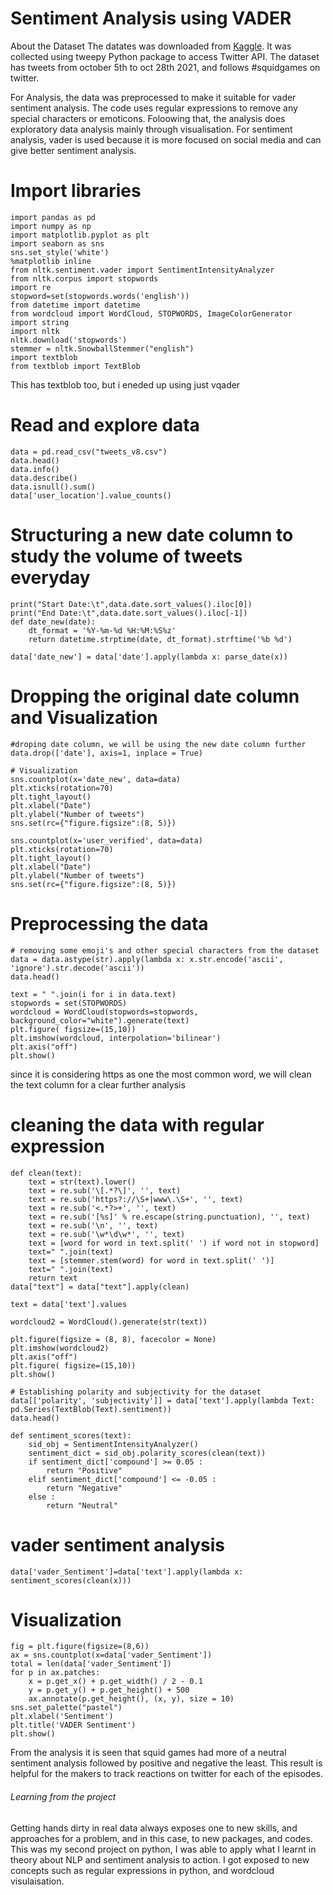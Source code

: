 # Sentiment Analysis using VADER 

About the Dataset 
The datates was downloaded from [Kaggle](https://www.kaggle.com/datasets/deepcontractor/squid-game-netflix-twitter-data). It was collected using tweepy Python package to access Twitter API. The dataset has tweets from october 5th to oct 28th 2021, and follows #squidgames on twitter. 

For Analysis, the data was preprocessed to make it suitable for vader sentiment analysis. The code uses regular expressions to remove any special characters or emoticons. Foloowing that, the analysis does exploratory data analysis mainly through visualisation. 
For sentiment analysis, vader is used because it is more focused on social media and can give better sentiment analysis. 


# Import libraries 
```
import pandas as pd
import numpy as np 
import matplotlib.pyplot as plt
import seaborn as sns
sns.set_style('white')
%matplotlib inline
from nltk.sentiment.vader import SentimentIntensityAnalyzer
from nltk.corpus import stopwords
import re
stopword=set(stopwords.words('english'))
from datetime import datetime
from wordcloud import WordCloud, STOPWORDS, ImageColorGenerator
import string
import nltk
nltk.download('stopwords')
stemmer = nltk.SnowballStemmer("english")
import textblob 
from textblob import TextBlob
```
This has textblob too, but i eneded up using just vqader 

# Read and explore data 
```
data = pd.read_csv("tweets_v8.csv")
data.head()
data.info()
data.describe()
data.isnull().sum()
data['user_location'].value_counts()
```

# Structuring a new date column to study the volume of tweets everyday
```
print("Start Date:\t",data.date.sort_values().iloc[0])
print("End Date:\t",data.date.sort_values().iloc[-1])
def date_new(date):
    dt_format = '%Y-%m-%d %H:%M:%S%z'
    return datetime.strptime(date, dt_format).strftime('%b %d')

data['date_new'] = data['date'].apply(lambda x: parse_date(x))
```
# Dropping the original date column and Visualization 
```
#droping date column, we will be using the new date column further 
data.drop(['date'], axis=1, inplace = True)

# Visualization 
sns.countplot(x='date_new', data=data)
plt.xticks(rotation=70)
plt.tight_layout()
plt.xlabel("Date")
plt.ylabel("Number of tweets")
sns.set(rc={"figure.figsize":(8, 5)})
```
```
sns.countplot(x='user_verified', data=data)
plt.xticks(rotation=70)
plt.tight_layout()
plt.xlabel("Date")
plt.ylabel("Number of tweets")
sns.set(rc={"figure.figsize":(8, 5)})
```

# Preprocessing the data 
```
# removing some emoji's and other special characters from the dataset
data = data.astype(str).apply(lambda x: x.str.encode('ascii', 'ignore').str.decode('ascii'))
data.head()
```

```
text = " ".join(i for i in data.text)
stopwords = set(STOPWORDS)
wordcloud = WordCloud(stopwords=stopwords, background_color="white").generate(text)
plt.figure( figsize=(15,10))
plt.imshow(wordcloud, interpolation='bilinear')
plt.axis("off")
plt.show()
```
since it is considering https as one the most common word, we will clean the text column for a clear further analysis

# cleaning the data with regular expression
```
def clean(text):
    text = str(text).lower()
    text = re.sub('\[.*?\]', '', text)
    text = re.sub('https?://\S+|www\.\S+', '', text)
    text = re.sub('<.*?>+', '', text)
    text = re.sub('[%s]' % re.escape(string.punctuation), '', text)
    text = re.sub('\n', '', text)
    text = re.sub('\w*\d\w*', '', text)
    text = [word for word in text.split(' ') if word not in stopword]
    text=" ".join(text)
    text = [stemmer.stem(word) for word in text.split(' ')]
    text=" ".join(text)
    return text
data["text"] = data["text"].apply(clean)
```

```
text = data['text'].values 

wordcloud2 = WordCloud().generate(str(text))

plt.figure(figsize = (8, 8), facecolor = None) 
plt.imshow(wordcloud2)
plt.axis("off")
plt.figure( figsize=(15,10))
plt.show()
```

```
# Establishing polarity and subjectivity for the dataset 
data[['polarity', 'subjectivity']] = data['text'].apply(lambda Text: pd.Series(TextBlob(Text).sentiment))
data.head()
```

```
def sentiment_scores(text):
    sid_obj = SentimentIntensityAnalyzer()
    sentiment_dict = sid_obj.polarity_scores(clean(text))
    if sentiment_dict['compound'] >= 0.05 :
        return "Positive"
    elif sentiment_dict['compound'] <= -0.05 :
        return "Negative"
    else :
        return "Neutral"
```
# vader sentiment analysis 
```
data['vader_Sentiment']=data['text'].apply(lambda x: sentiment_scores(clean(x)))
```
# Visualization 
```
fig = plt.figure(figsize=(8,6))
ax = sns.countplot(x=data['vader_Sentiment'])
total = len(data['vader_Sentiment'])
for p in ax.patches:
    x = p.get_x() + p.get_width() / 2 - 0.1
    y = p.get_y() + p.get_height() + 500
    ax.annotate(p.get_height(), (x, y), size = 10)
sns.set_palette("pastel")
plt.xlabel('Sentiment')
plt.title('VADER Sentiment')
plt.show()
```

From the analysis it is seen that squid games had more of a neutral sentiment analysis followed by positive and negative the least. This result is helpful for the makers to track reactions on twitter for each of the episodes. 

###### Learning from the project

Getting hands dirty in real data always exposes one to new skills, and approaches for a problem, and in this case, to new packages, and codes. This was my second project on python, I was able to apply what I learnt in theory about NLP and sentiment analysis to action. I got exposed to new concepts such as regular expressions in python, and wordcloud visulaisation. 
